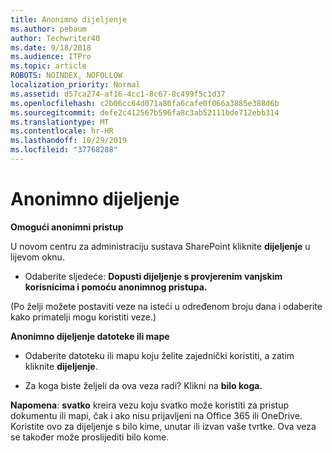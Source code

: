 ```yaml
---
title: Anonimno dijeljenje
ms.author: pebaum
author: Techwriter40
ms.date: 9/18/2018
ms.audience: ITPro
ms.topic: article
ROBOTS: NOINDEX, NOFOLLOW
localization_priority: Normal
ms.assetid: d57ca274-af16-4cc1-8c67-8c499f5c1d37
ms.openlocfilehash: c2b06cc64d071a80fa6cafe0f066a3885e388d6b
ms.sourcegitcommit: defe2c412567b596fa8c3ab52111bde712ebb314
ms.translationtype: MT
ms.contentlocale: hr-HR
ms.lasthandoff: 10/29/2019
ms.locfileid: "37768288"
---
```

# <a name="anonymous-sharing"></a>Anonimno dijeljenje

 **Omogući anonimni pristup**
  
U novom centru za administraciju sustava SharePoint kliknite **dijeljenje** u lijevom oknu. 
  
- Odaberite sljedeće: **Dopusti dijeljenje s provjerenim vanjskim korisnicima i pomoću anonimnog pristupa.**
  
(Po želji možete postaviti veze na isteći u određenom broju dana i odaberite kako primatelji mogu koristiti veze.)
    
 **Anonimno dijeljenje datoteke ili mape**
  
- Odaberite datoteku ili mapu koju želite zajednički koristiti, a zatim kliknite **dijeljenje**. 
    
- Za koga biste željeli da ova veza radi? Klikni na **bilo koga.**
  
 **Napomena**: **svatko** kreira vezu koju svatko može koristiti za pristup dokumentu ili mapi, čak i ako nisu prijavljeni na Office 365 ili OneDrive. Koristite ovo za dijeljenje s bilo kime, unutar ili izvan vaše tvrtke. Ova veza se također može proslijediti bilo kome. 
    

